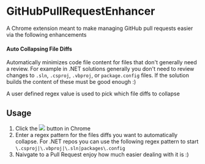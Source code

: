 # GitHubPullRequestEnhancer

A Chrome extension meant to make managing GitHub pull requests easier via the following enhancements

#### Auto Collapsing File Diffs

Automatically minimizes code file content for files that don't generally need a review.  For example in .NET solutions generally you don't need to review changes to `.sln`, `.csproj`, `.vbproj`, or `package.config` files.  If the solution builds the content of these must be good enough :)

A user defined regex value is used to pick which file diffs to collapse

## Usage

1. Click the  ![](https://github.com/Firenza/GitHubPullRequestEnhancer/blob/master/PR_16x16.png) button in Chrome
2. Enter a regex pattern for the files diffs you want to automatically collapse.  For .NET repos you can use the following regex pattern to start `\.csproj|\.vbproj|\.sln|packages\.config`
3. Naivgate to a Pull Request enjoy how much easier dealing with it is :)
